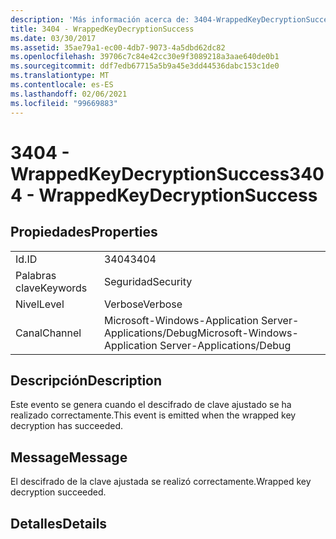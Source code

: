 ```yaml
---
description: 'Más información acerca de: 3404-WrappedKeyDecryptionSuccess'
title: 3404 - WrappedKeyDecryptionSuccess
ms.date: 03/30/2017
ms.assetid: 35ae79a1-ec00-4db7-9073-4a5dbd62dc82
ms.openlocfilehash: 39706c7c84e42cc30e9f3089218a3aae640de0b1
ms.sourcegitcommit: ddf7edb67715a5b9a45e3dd44536dabc153c1de0
ms.translationtype: MT
ms.contentlocale: es-ES
ms.lasthandoff: 02/06/2021
ms.locfileid: "99669883"
---
```

# <a name="3404---wrappedkeydecryptionsuccess"></a><span data-ttu-id="eec13-103">3404 - WrappedKeyDecryptionSuccess</span><span class="sxs-lookup"><span data-stu-id="eec13-103">3404 - WrappedKeyDecryptionSuccess</span></span>

## <a name="properties"></a><span data-ttu-id="eec13-104">Propiedades</span><span class="sxs-lookup"><span data-stu-id="eec13-104">Properties</span></span>  
  
|||  
|-|-|  
|<span data-ttu-id="eec13-105">Id.</span><span class="sxs-lookup"><span data-stu-id="eec13-105">ID</span></span>|<span data-ttu-id="eec13-106">3404</span><span class="sxs-lookup"><span data-stu-id="eec13-106">3404</span></span>|  
|<span data-ttu-id="eec13-107">Palabras clave</span><span class="sxs-lookup"><span data-stu-id="eec13-107">Keywords</span></span>|<span data-ttu-id="eec13-108">Seguridad</span><span class="sxs-lookup"><span data-stu-id="eec13-108">Security</span></span>|  
|<span data-ttu-id="eec13-109">Nivel</span><span class="sxs-lookup"><span data-stu-id="eec13-109">Level</span></span>|<span data-ttu-id="eec13-110">Verbose</span><span class="sxs-lookup"><span data-stu-id="eec13-110">Verbose</span></span>|  
|<span data-ttu-id="eec13-111">Canal</span><span class="sxs-lookup"><span data-stu-id="eec13-111">Channel</span></span>|<span data-ttu-id="eec13-112">Microsoft-Windows-Application Server-Applications/Debug</span><span class="sxs-lookup"><span data-stu-id="eec13-112">Microsoft-Windows-Application Server-Applications/Debug</span></span>|  
  
## <a name="description"></a><span data-ttu-id="eec13-113">Descripción</span><span class="sxs-lookup"><span data-stu-id="eec13-113">Description</span></span>  

 <span data-ttu-id="eec13-114">Este evento se genera cuando el descifrado de clave ajustado se ha realizado correctamente.</span><span class="sxs-lookup"><span data-stu-id="eec13-114">This event is emitted when the wrapped key decryption has succeeded.</span></span>  
  
## <a name="message"></a><span data-ttu-id="eec13-115">Message</span><span class="sxs-lookup"><span data-stu-id="eec13-115">Message</span></span>  

 <span data-ttu-id="eec13-116">El descifrado de la clave ajustada se realizó correctamente.</span><span class="sxs-lookup"><span data-stu-id="eec13-116">Wrapped key decryption succeeded.</span></span>  
  
## <a name="details"></a><span data-ttu-id="eec13-117">Detalles</span><span class="sxs-lookup"><span data-stu-id="eec13-117">Details</span></span>

